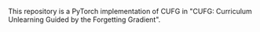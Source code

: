 This repository is a PyTorch implementation of CUFG in "CUFG: Curriculum Unlearning Guided by the Forgetting Gradient".

